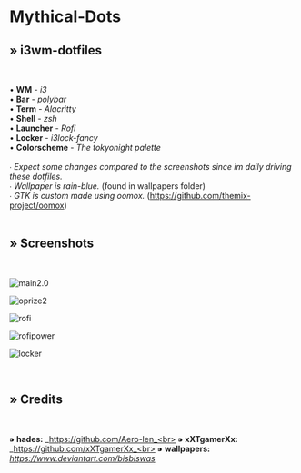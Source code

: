 # Mythical-Dots
<h2>» i3wm-dotfiles </h2><br>

• **WM** - *i3*<br>
• **Bar** - *polybar*<br>
• **Term** - *Alacritty*<br>
• **Shell** - *zsh*<br>
• **Launcher** - *Rofi* <br>
• **Locker** - *i3lock-fancy*<br>
• **Colorscheme** - *The tokyonight palette*<br>
<br>
∙ _Expect some changes compared to the screenshots since im daily driving these dotfiles._<br>
∙ _Wallpaper is rain-blue._ (found in wallpapers folder)<br>
∙ _GTK is custom made using oomox._ (https://github.com/themix-project/oomox)<br>
<br>
<h2>» Screenshots </h2><br>

![main2.0](https://user-images.githubusercontent.com/89124240/143839231-d7c27f8c-fd83-4746-bda4-a04cddb9219e.png)

![oprize2](https://user-images.githubusercontent.com/89124240/143388243-1de0ee89-da09-488f-aedb-b1be30a049ec.png)

![rofi](https://user-images.githubusercontent.com/89124240/143732195-013240fe-2b64-4eca-807b-6543991eb4a9.png)

![rofipower](https://user-images.githubusercontent.com/89124240/143732201-6e5d4b42-41f7-4ef5-8b71-0d2ab7874446.png)

![locker](https://user-images.githubusercontent.com/89124240/143732176-f262f952-70d1-49ca-8b9e-ace82b14c904.png)

<br>
<h2>» Credits </h2><br>

⁍ **hades:** _https://github.com/Aero-len_<br>
⁍ **xXTgamerXx:** _https://github.com/xXTgamerXx_<br>
⁍ **wallpapers:** _https://www.deviantart.com/bisbiswas_
